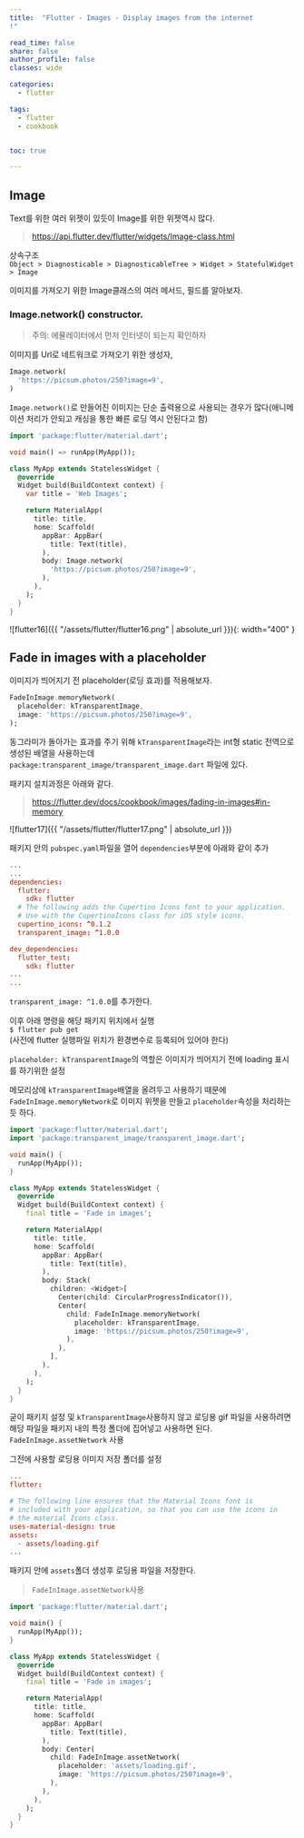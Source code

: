 ```yaml
---
title:  "Flutter - Images - Display images from the internet
!"

read_time: false
share: false
author_profile: false
classes: wide

categories:
  - flutter

tags:
  - flutter
  - cookbook


toc: true

---
```


## Image

Text를 위한 여러 위젯이 있듯이 Image를 위한 위젯역시 많다.  

> https://api.flutter.dev/flutter/widgets/Image-class.html

상속구조  
`Object > Diagnosticable > DiagnosticableTree > Widget > StatefulWidget > Image`  

이미지를 가져오기 위한 Image클래스의 여러 메서드, 필드를 알아보자.  

### Image.network() constructor.

> 주의: 에뮬레이터에서 먼저 인터넷이 되는지 확인하자

이미지를 Url로 네트워크로 가져오기 위한 생성자, 

```dart
Image.network(
  'https://picsum.photos/250?image=9',
)
```

`Image.network()`로 만들어진 이미지는 단순 출력용으로 사용되는 경우가 많다(애니메이션 처리가 안되고 캐싱을 통한 빠른 로딩 역시 안된다고 함)  

```dart
import 'package:flutter/material.dart';

void main() => runApp(MyApp());

class MyApp extends StatelessWidget {
  @override
  Widget build(BuildContext context) {
    var title = 'Web Images';

    return MaterialApp(
      title: title,
      home: Scaffold(
        appBar: AppBar(
          title: Text(title),
        ),
        body: Image.network(
          'https://picsum.photos/250?image=9',
        ),
      ),
    );
  }
}
```

![flutter16]({{ "/assets/flutter/flutter16.png" | absolute_url }}){: width="400" }  


## Fade in images with a placeholder

이미지가 띄어지기 전 placeholder(로딩 효과)를 적용해보자.  


```dart
FadeInImage.memoryNetwork(
  placeholder: kTransparentImage,
  image: 'https://picsum.photos/250?image=9',
);
```

동그라미가 돌아가는 효과를 주기 위해 `kTransparentImage`라는 int형 static 전역으로 생성된 배열을 사용하는데  
`package:transparent_image/transparent_image.dart` 파일에 있다.  

패키지 설치과정은 아래와 같다.  

> https://flutter.dev/docs/cookbook/images/fading-in-images#in-memory  

![flutter17]({{ "/assets/flutter/flutter17.png" | absolute_url }})  


패키지 안의  `pubspec.yaml`파일을 열어 `dependencies`부분에 아래와 같이 추가  

```conf
...
...
dependencies:
  flutter:
    sdk: flutter
  # The following adds the Cupertino Icons font to your application.
  # Use with the CupertinoIcons class for iOS style icons.
  cupertino_icons: ^0.1.2
  transparent_image: ^1.0.0

dev_dependencies:
  flutter_test:
    sdk: flutter
...
...
```

`transparent_image: ^1.0.0`를 추가한다.  

이후 아래 명령을 해당 패키지 위치에서 실행  
`$ flutter pub get`  
(사전에 flutter 실행파일 위치가 환경변수로 등록되어 있어야 한다)  

`placeholder: kTransparentImage`의 역할은 이미지가 띄어지기 전에 loading 표시를 하기위한 설정  

메모리상에 `kTransparentImage`배열을 올려두고 사용하기 때문에 `FadeInImage.memoryNetwork`로 이미지 위젯을 만들고 `placeholder`속성을 처리하는 듯 하다.  
```dart
import 'package:flutter/material.dart';
import 'package:transparent_image/transparent_image.dart';

void main() {
  runApp(MyApp());
}

class MyApp extends StatelessWidget {
  @override
  Widget build(BuildContext context) {
    final title = 'Fade in images';

    return MaterialApp(
      title: title,
      home: Scaffold(
        appBar: AppBar(
          title: Text(title),
        ),
        body: Stack(
          children: <Widget>[
            Center(child: CircularProgressIndicator()),
            Center(
              child: FadeInImage.memoryNetwork(
                placeholder: kTransparentImage,
                image: 'https://picsum.photos/250?image=9',
              ),
            ),
          ],
        ),
      ),
    );
  }
}

```



굳이 패키지 설정 및 `kTransparentImage`사용하지 않고 로딩용 gif 파일을 사용하려면 해당 파일을 패키지 내의 특정 폴더에 집어넣고 사용하면 된다.  
`FadeInImage.assetNetwork` 사용

그전에 사용할 로딩용 이미지 저장 폴더를 설정
```conf
...
flutter:

# The following line ensures that the Material Icons font is
# included with your application, so that you can use the icons in
# the material Icons class.
uses-material-design: true
assets:
  - assets/loading.gif
...
```

패키지 안에 `assets`폴더 생성후 로딩용 파일을 저장한다.  
> `FadeInImage.assetNetwork`사용


```dart
import 'package:flutter/material.dart';

void main() {
  runApp(MyApp());
}

class MyApp extends StatelessWidget {
  @override
  Widget build(BuildContext context) {
    final title = 'Fade in images';

    return MaterialApp(
      title: title,
      home: Scaffold(
        appBar: AppBar(
          title: Text(title),
        ),
        body: Center(
          child: FadeInImage.assetNetwork(
            placeholder: 'assets/loading.gif',
            image: 'https://picsum.photos/250?image=9',
          ),
        ),
      ),
    );
  }
}
```
